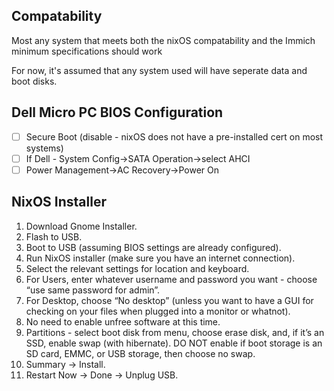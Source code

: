 ## Compatability
Most any system that meets both the nixOS compatability and the Immich minimum specifications should work

For now, it's assumed that any system used will have seperate data and boot disks.

## Dell Micro PC BIOS Configuration
- [ ] Secure Boot (disable - nixOS does not have a pre-installed cert on most systems)
- [ ] If Dell - System Config->SATA Operation->select AHCI
- [ ] Power Management->AC Recovery->Power On

## NixOS Installer
1. Download Gnome Installer.
2. Flash to USB.
3. Boot to USB (assuming BIOS settings are already configured).
4. Run NixOS installer (make sure you have an internet connection).
5. Select the relevant settings for location and keyboard.
6. For Users, enter whatever username and password you want - choose “use same password for admin”.
7. For Desktop, choose “No desktop” (unless you want to have a GUI for checking on your files when plugged into a monitor or whatnot).
8. No need to enable unfree software at this time.
9. Partitions - select boot disk from menu, choose erase disk, and, if it’s an SSD, enable swap (with hibernate). DO NOT enable if boot storage is an SD card, EMMC, or USB storage, then choose no swap.
10. Summary -> Install.
11. Restart Now -> Done -> Unplug USB.
